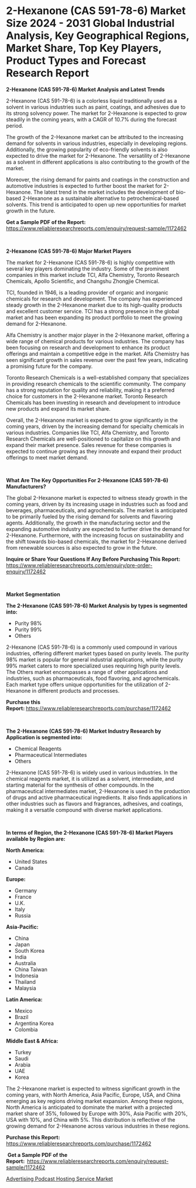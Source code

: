<p><h1>2-Hexanone (CAS 591-78-6) Market Size 2024 - 2031 Global Industrial Analysis, Key Geographical Regions, Market Share, Top Key Players, Product Types and Forecast Research Report</h1></p><p><strong>2-Hexanone (CAS 591-78-6) Market Analysis and Latest Trends</strong></p>
<p><p>2-Hexanone (CAS 591-78-6) is a colorless liquid traditionally used as a solvent in various industries such as paint, coatings, and adhesives due to its strong solvency power. The market for 2-Hexanone is expected to grow steadily in the coming years, with a CAGR of 10.7% during the forecast period. </p><p>The growth of the 2-Hexanone market can be attributed to the increasing demand for solvents in various industries, especially in developing regions. Additionally, the growing popularity of eco-friendly solvents is also expected to drive the market for 2-Hexanone. The versatility of 2-Hexanone as a solvent in different applications is also contributing to the growth of the market.</p><p>Moreover, the rising demand for paints and coatings in the construction and automotive industries is expected to further boost the market for 2-Hexanone. The latest trend in the market includes the development of bio-based 2-Hexanone as a sustainable alternative to petrochemical-based solvents. This trend is anticipated to open up new opportunities for market growth in the future.</p></p>
<p><strong>Get a Sample PDF of the Report:&nbsp;</strong> <a href="https://www.reliableresearchreports.com/enquiry/request-sample/1172462">https://www.reliableresearchreports.com/enquiry/request-sample/1172462</a></p>
<p>&nbsp;</p>
<p><strong>2-Hexanone (CAS 591-78-6) Major Market Players</strong></p>
<p><p>The market for 2-Hexanone (CAS 591-78-6) is highly competitive with several key players dominating the industry. Some of the prominent companies in this market include TCI, Alfa Chemistry, Toronto Research Chemicals, Apollo Scientific, and Changshu Zhongjie Chemical. </p><p>TCI, founded in 1946, is a leading provider of organic and inorganic chemicals for research and development. The company has experienced steady growth in the 2-Hexanone market due to its high-quality products and excellent customer service. TCI has a strong presence in the global market and has been expanding its product portfolio to meet the growing demand for 2-Hexanone.</p><p>Alfa Chemistry is another major player in the 2-Hexanone market, offering a wide range of chemical products for various industries. The company has been focusing on research and development to enhance its product offerings and maintain a competitive edge in the market. Alfa Chemistry has seen significant growth in sales revenue over the past few years, indicating a promising future for the company.</p><p>Toronto Research Chemicals is a well-established company that specializes in providing research chemicals to the scientific community. The company has a strong reputation for quality and reliability, making it a preferred choice for customers in the 2-Hexanone market. Toronto Research Chemicals has been investing in research and development to introduce new products and expand its market share.</p><p>Overall, the 2-Hexanone market is expected to grow significantly in the coming years, driven by the increasing demand for specialty chemicals in various industries. Companies like TCI, Alfa Chemistry, and Toronto Research Chemicals are well-positioned to capitalize on this growth and expand their market presence. Sales revenue for these companies is expected to continue growing as they innovate and expand their product offerings to meet market demand.</p></p>
<p>&nbsp;</p>
<p><strong>What Are The Key Opportunities For 2-Hexanone (CAS 591-78-6) Manufacturers?</strong></p>
<p><p>The global 2-Hexanone market is expected to witness steady growth in the coming years, driven by its increasing usage in industries such as food and beverages, pharmaceuticals, and agrochemicals. The market is anticipated to be primarily fueled by the rising demand for solvents and flavoring agents. Additionally, the growth in the manufacturing sector and the expanding automotive industry are expected to further drive the demand for 2-Hexanone. Furthermore, with the increasing focus on sustainability and the shift towards bio-based chemicals, the market for 2-Hexanone derived from renewable sources is also expected to grow in the future.</p></p>
<p><strong>Inquire or Share Your Questions If Any Before Purchasing This Report:</strong> <a href="https://www.reliableresearchreports.com/enquiry/pre-order-enquiry/1172462">https://www.reliableresearchreports.com/enquiry/pre-order-enquiry/1172462</a></p>
<p>&nbsp;</p>
<p><strong>Market Segmentation</strong></p>
<p><strong>The 2-Hexanone (CAS 591-78-6) Market Analysis by types is segmented into:</strong></p>
<p><ul><li>Purity 98%</li><li>Purity 99%</li><li>Others</li></ul></p>
<p><p>2-Hexanone (CAS 591-78-6) is a commonly used compound in various industries, offering different market types based on purity levels. The purity 98% market is popular for general industrial applications, while the purity 99% market caters to more specialized uses requiring high purity levels. The Others market encompasses a range of other applications and industries, such as pharmaceuticals, food flavoring, and agrochemicals. Each market type offers unique opportunities for the utilization of 2-Hexanone in different products and processes.</p></p>
<p><strong>Purchase this Report:&nbsp;</strong><a href="https://www.reliableresearchreports.com/purchase/1172462">https://www.reliableresearchreports.com/purchase/1172462</a></p>
<p>&nbsp;</p>
<p><strong>The 2-Hexanone (CAS 591-78-6) Market Industry Research by Application is segmented into:</strong></p>
<p><ul><li>Chemical Reagents</li><li>Pharmaceutical Intermediates</li><li>Others</li></ul></p>
<p><p>2-Hexanone (CAS 591-78-6) is widely used in various industries. In the chemical reagents market, it is utilized as a solvent, intermediate, and starting material for the synthesis of other compounds. In the pharmaceutical intermediates market, 2-Hexanone is used in the production of drugs and active pharmaceutical ingredients. It also finds applications in other industries such as flavors and fragrances, adhesives, and coatings, making it a versatile compound with diverse market applications.</p></p>
<p>&nbsp;</p>
<p><strong>In terms of Region, the 2-Hexanone (CAS 591-78-6) Market Players available by Region are:</strong></p>
<p>
    <p> <strong> North America: </strong>
        <ul>
            <li>United States</li>
            <li>Canada</li>
        </ul>
        </p> 
    <p> <strong> Europe: </strong>
        <ul>
            <li>Germany</li>
            <li>France</li>
            <li>U.K.</li>
            <li>Italy</li>
            <li>Russia</li>
        </ul>
        </p> 
    <p> <strong> Asia-Pacific: </strong>
        <ul>
            <li>China</li>
            <li>Japan</li>
            <li>South Korea</li>
            <li>India</li>
            <li>Australia</li>
            <li>China Taiwan</li>
            <li>Indonesia</li>
            <li>Thailand</li>
            <li>Malaysia</li>
        </ul>
        </p> 
    <p> <strong> Latin America: </strong>
        <ul>
            <li>Mexico</li>
            <li>Brazil</li>
            <li>Argentina Korea</li>
            <li>Colombia</li>
        </ul>
        </p> 
    <p> <strong> Middle East & Africa: </strong>
        <ul>
            <li>Turkey</li>
            <li>Saudi</li>
            <li>Arabia</li>
            <li>UAE</li>
            <li>Korea</li>
        </ul>
    </p>
    </p>
<p><p>The 2-Hexanone market is expected to witness significant growth in the coming years, with North America, Asia Pacific, Europe, USA, and China emerging as key regions driving market expansion. Among these regions, North America is anticipated to dominate the market with a projected market share of 35%, followed by Europe with 30%, Asia Pacific with 20%, USA with 10%, and China with 5%. This distribution is reflective of the growing demand for 2-Hexanone across various industries in these regions.</p></p>
<p><strong>Purchase this Report: </strong><a href="https://www.reliableresearchreports.com/purchase/1172462">https://www.reliableresearchreports.com/purchase/1172462</a></p>
<p>&nbsp;<strong>Get a Sample PDF of the Report:&nbsp;&nbsp;</strong><a href="https://www.reliableresearchreports.com/enquiry/request-sample/1172462">https://www.reliableresearchreports.com/enquiry/request-sample/1172462</a></p>
<p><strong></strong></p>
<p><p><a href="https://fearless-okapi-6c8.notion.site/Advertising-Podcast-Hosting-Service-Market-Size-and-Examines-its-Market-Scope-with-a-Primary-Focus-3ab0703496234435a421ac8e74de81c8">Advertising Podcast Hosting Service Market</a></p></p>